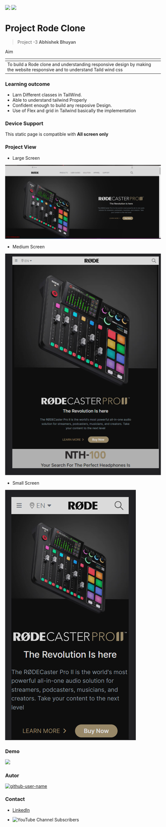![](https://img.shields.io/badge/Made%20With-HTML%20%26%20Tailwind%20cssCSS-orange)
![](https://img.shields.io/badge/%E2%8C%9ATime-8hr-blue)
# Project Rode  Clone
> Project -3 **Abhishek Bhuyan**

<table>
      <th>
        <tr>Aim</tr>
      </th>
      <tbody>
        <td> To build a Rode clone and understanding responsive design by making the website responsive  and to understand Taild wind css</td>
      </tbody>
</table>


### Learning outcome
- Larn Different classes in TailWind.
- Able to understand tailwind Properly
- Confident enough to build any resposive Design. 
- Use of Flex and grid in Tailwind basically the implementation


### Device Support
 This static page is compatible with **All screen only**

### Project View
- Large Screen

![View](/lg-screen.png)
- Medium Screen
  
![View](/md-screen.png)
- Small Screen 

![view](/sm-screen.png)

### Demo
[![](https://img.shields.io/badge/Demo-visit-green)](https://project-2-shopify.netlify.app/)

### Autor
<a href="https://github.com/MrBhuyan06"> <img src="https://github.com/github-user-name.png" alt="github-user-name" style="width:50px;"/></a>

### Contact
- [LinkedIn](https://www.linkedin.com/in/abhisekh-bhuyan-5605b3230/ )

- ![YouTube Channel Subscribers](https://img.shields.io/youtube/channel/subscribers/UCqFqCI5HGhKXR_IyNzFx8kg?style=social)
